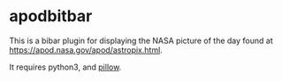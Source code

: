 # apodbitbar

This is a bibar plugin for displaying the NASA picture of the day
found at https://apod.nasa.gov/apod/astropix.html. 

It requires python3, and [pillow](https://pypi.org/project/Pillow/).


